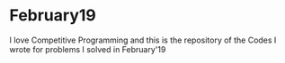 # February19
I love Competitive Programming and this is the repository of the Codes I wrote for problems I solved in February'19
